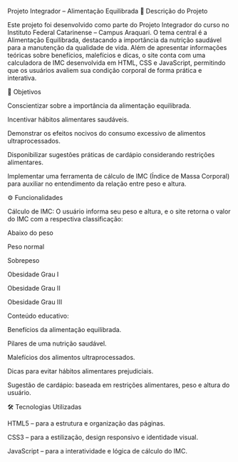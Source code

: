 Projeto Integrador – Alimentação Equilibrada
📌 Descrição do Projeto

Este projeto foi desenvolvido como parte do Projeto Integrador do curso no Instituto Federal Catarinense – Campus Araquari.
O tema central é a Alimentação Equilibrada, destacando a importância da nutrição saudável para a manutenção da qualidade de vida.
Além de apresentar informações teóricas sobre benefícios, malefícios e dicas, o site conta com uma calculadora de IMC desenvolvida em HTML, CSS e JavaScript, permitindo que os usuários avaliem sua condição corporal de forma prática e interativa.

🎯 Objetivos

Conscientizar sobre a importância da alimentação equilibrada.

Incentivar hábitos alimentares saudáveis.

Demonstrar os efeitos nocivos do consumo excessivo de alimentos ultraprocessados.

Disponibilizar sugestões práticas de cardápio considerando restrições alimentares.

Implementar uma ferramenta de cálculo de IMC (Índice de Massa Corporal) para auxiliar no entendimento da relação entre peso e altura.

⚙️ Funcionalidades

Cálculo de IMC:
O usuário informa seu peso e altura, e o site retorna o valor do IMC com a respectiva classificação:

Abaixo do peso

Peso normal

Sobrepeso

Obesidade Grau I

Obesidade Grau II

Obesidade Grau III

Conteúdo educativo:

Benefícios da alimentação equilibrada.

Pilares de uma nutrição saudável.

Malefícios dos alimentos ultraprocessados.

Dicas para evitar hábitos alimentares prejudiciais.

Sugestão de cardápio: baseada em restrições alimentares, peso e altura do usuário.

🛠️ Tecnologias Utilizadas

HTML5 – para a estrutura e organização das páginas.

CSS3 – para a estilização, design responsivo e identidade visual.

JavaScript – para a interatividade e lógica de cálculo do IMC.